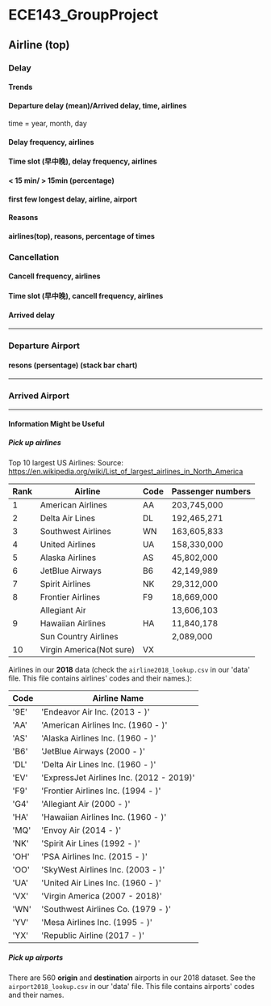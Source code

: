 # ECE143_GroupProject

## Airline (top)

### Delay

#### Trends
#### Departure delay (mean)/Arrived delay, time, airlines
time = year, month, day
#### Delay frequency, airlines
#### Time slot (早中晚), delay frequency, airlines
#### < 15 min/ > 15min (percentage)
#### first few longest delay, airline, airport

#### Reasons
#### airlines(top), reasons, percentage of times

### Cancellation

#### Cancell frequency, airlines
#### Time slot (早中晚), cancell frequency, airlines


#### Arrived delay 


----

### Departure Airport

#### resons (persentage) (stack bar chart)

----

### Arrived Airport
----

#### Information Might be Useful

##### Pick up airlines

Top 10 largest US Airlines:
Source: https://en.wikipedia.org/wiki/List_of_largest_airlines_in_North_America

|Rank|Airline|Code|Passenger numbers|
|---|---|---|---|
|1|American Airlines|AA|203,745,000|
|2|Delta Air Lines|DL|192,465,271|
|3|Southwest Airlines|WN|163,605,833|
|4|United Airlines|UA|158,330,000|
|5|Alaska Airlines|AS|45,802,000|
|6|JetBlue Airways|B6|42,149,989|
|7|Spirit Airlines|NK|29,312,000|
|8|Frontier Airlines|F9|18,669,000|
||Allegiant Air||13,606,103|
|9|Hawaiian Airlines|HA|11,840,178|
||Sun Country Airlines||2,089,000|
|10|Virgin America(Not sure)|VX||

Airlines in our **2018** data (check the `airline2018_lookup.csv` in our 'data' file. This file contains airlines' codes and their names.):

|Code|Airline Name|
|---|---|
|'9E'| 'Endeavor Air Inc. (2013 - )'|
|'AA'| 'American Airlines Inc. (1960 - )'|
|'AS'| 'Alaska Airlines Inc. (1960 - )'|
|'B6'| 'JetBlue Airways (2000 - )'|
|'DL'| 'Delta Air Lines Inc. (1960 - )'|
|'EV'| 'ExpressJet Airlines Inc. (2012 - 2019)'|
|'F9'| 'Frontier Airlines Inc. (1994 - )'|
|'G4'| 'Allegiant Air (2000 - )'|
|'HA'| 'Hawaiian Airlines Inc. (1960 - )'|
|'MQ'| 'Envoy Air (2014 - )'|
|'NK'| 'Spirit Air Lines (1992 - )'|
|'OH'| 'PSA Airlines Inc. (2015 - )'|
|'OO'| 'SkyWest Airlines Inc. (2003 - )'|
|'UA'| 'United Air Lines Inc. (1960 - )'|
|'VX'| 'Virgin America (2007 - 2018)'|
|'WN'| 'Southwest Airlines Co. (1979 - )'|
|'YV'| 'Mesa Airlines Inc. (1995 - )'|
|'YX'| 'Republic Airline (2017 - )'|

##### Pick up airports

There are 560 **origin** and **destination** airports in our 2018 dataset. See the `airport2018_lookup.csv` in our 'data' file. This file contains airports' codes and their names.